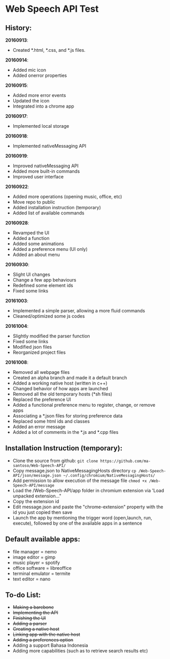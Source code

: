 # Web Speech API Test
## History:
**20160913**: 
* Created *.html, *.css, and *.js files.

**20160914**:
* Added mic icon
* Added onerror properties

**20160915**:
* Added more error events
* Updated the icon
* Integrated into a chrome app

**20160917**:
* Implemented local storage

**20160918**:
* Implemented nativeMessaging API

**20160919**:
* Improved nativeMessaging API
* Added more built-in commands
* Improved user interface

**20160922**:
* Added more operations (opening music, office, etc)
* Move repo to public
* Added installation instruction (temporary)
* Added list of available commands

**20160928**:
* Revamped the UI
* Added a function
* Added some animations
* Added a preference menu (UI only)
* Added an about menu

**20160930**:
* Slight UI changes
* Change a few app behaviours
* Redefined some element ids
* Fixed some links

**20161003**:
* Implemented a simple parser, allowing a more fluid commands
* Cleaned/optimized some js codes

**20161004**:
* Slightly modified the parser function
* Fixed some links
* Modified json files
* Reorganized project files

**20161008**:
* Removed all webpage files
* Created an alpha branch and made it a default branch
* Added a working native host (written in c++)
* Changed behavior of how apps are launched
* Removed all the old temporary hosts (*sh files)
* Replaced the preference UI
* Added a functional preference menu to register, change, or remove apps
* Associating a *.json files for storing preference data
* Replaced some html ids and classes
* Added an error message
* Added a lot of comments in the *.js and *.cpp files

## Installation Instruction (temporary):
* Clone the source from github:
    `git clone https://github.com/ma-santoso/Web-Speech-API/`
* Copy message.json to NativeMessagingHosts directory
    `cp /Web-Speech-API/json/message.json ~/.config/chromium/NativeMessagingHosts/`
* Add permission to allow execution of the message file
    `chmod +x /Web-Speech-API/message`
* Load the /Web-Speech-API/app folder in chromium extension via 'Load unpacked extension..."
* Copy the extension id
* Edit message.json and paste the "chrome-extension" property with the id you just copied then save
* Launch the app by mentioning the trigger word (open,launch, run, execute), followed by one of the available apps in a sentence

## Default available apps:
* file manager = nemo
* image editor = gimp
* music player = spotify
* office software = libreoffice
* terminal emulator = termite
* text editor = nano

## To-do List:
* ~~Making a barebone~~
* ~~Implementing the API~~
* ~~Finishing the UI~~
* ~~Adding a parser~~
* ~~Creating a native host~~
* ~~Linking app with the native host~~
* ~~Adding a preferences option~~
* Adding a support Bahasa Indonesia
* Adding more capabilities (such as to retrieve search results etc)
